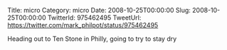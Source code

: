 Title: micro
Category: micro
Date: 2008-10-25T00:00:00
Slug: 2008-10-25T00:00:00
TwitterId: 975462495
TweetUrl: https://twitter.com/mark_philpot/status/975462495

Heading out to Ten Stone in Philly, going to try to stay dry